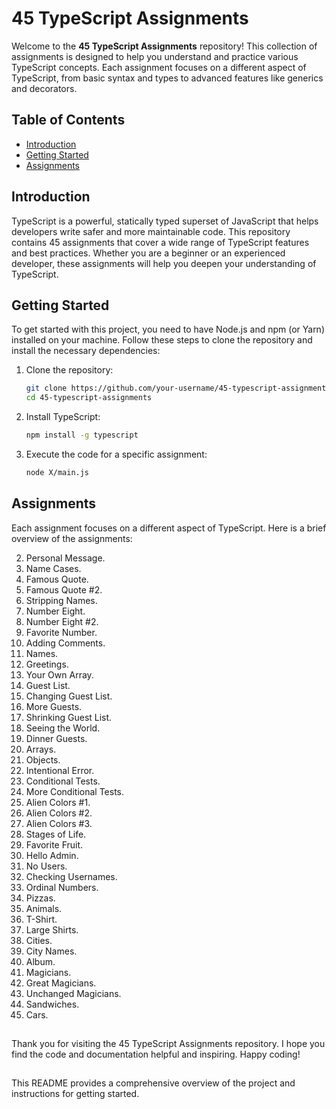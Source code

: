 # 45 TypeScript Assignments

Welcome to the **45 TypeScript Assignments** repository! This collection of assignments is designed to help you understand and practice various TypeScript concepts. Each assignment focuses on a different aspect of TypeScript, from basic syntax and types to advanced features like generics and decorators.

## Table of Contents

- [Introduction](#introduction)
- [Getting Started](#getting-started)
- [Assignments](#assignments)
<!-- - [License](#license) -->

## Introduction

TypeScript is a powerful, statically typed superset of JavaScript that helps developers write safer and more maintainable code. This repository contains 45 assignments that cover a wide range of TypeScript features and best practices. Whether you are a beginner or an experienced developer, these assignments will help you deepen your understanding of TypeScript.

## Getting Started

To get started with this project, you need to have Node.js and npm (or Yarn) installed on your machine. Follow these steps to clone the repository and install the necessary dependencies:

1. Clone the repository:

    ```bash
    git clone https://github.com/your-username/45-typescript-assignments.git
    cd 45-typescript-assignments
    ```
2. Install TypeScript:

    ```bash
    npm install -g typescript
    ```
3. Execute the code for a specific assignment:

    ```bash
    node X/main.js
    ```

## Assignments

Each assignment focuses on a different aspect of TypeScript. Here is a brief overview of the assignments:

2. Personal Message.
3. Name Cases.
4. Famous Quote.
5. Famous Quote #2.
6. Stripping Names.
7. Number Eight.
8. Number Eight #2.
9. Favorite Number.
10. Adding Comments.
11. Names.
12. Greetings.
13. Your Own Array.
14. Guest List.
15. Changing Guest List.
16. More Guests.
17. Shrinking Guest List.
18. Seeing the World.
19. Dinner Guests.
20. Arrays.
21. Objects.
22. Intentional Error.
23. Conditional Tests.
24. More Conditional Tests.
25. Alien Colors #1.
26. Alien Colors #2.
27. Alien Colors #3.
28. Stages of Life.
29. Favorite Fruit.
30. Hello Admin.
31. No Users.
32. Checking Usernames.
33. Ordinal Numbers.
34. Pizzas.
35. Animals.
36. T-Shirt.
37. Large Shirts.
38. Cities.
39. City Names.
40. Album.
41. Magicians.
42. Great Magicians.
43. Unchanged Magicians.
44. Sandwiches.
45. Cars.

<!-- ## License

This project is licensed under the MIT License - see the LICENSE file for details. -->
##

Thank you for visiting the 45 TypeScript Assignments repository. I hope you find the code and documentation helpful and inspiring. Happy coding!

##

This README provides a comprehensive overview of the project and instructions for getting started.
